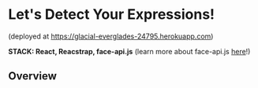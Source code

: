 # Let's Detect Your Expressions!
(deployed at https://glacial-everglades-24795.herokuapp.com)

**STACK: React, Reacstrap, face-api.js**
(learn more about face-api.js [here](https://github.com/justadudewhohacks/face-api.js/)!)

## Overview
